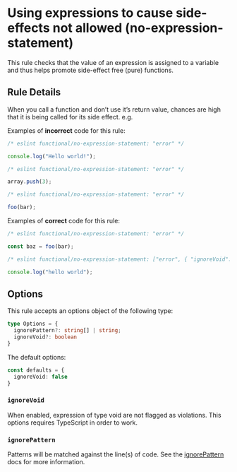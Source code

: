# Using expressions to cause side-effects not allowed (no-expression-statement)

This rule checks that the value of an expression is assigned to a variable and thus helps promote side-effect free (pure) functions.

## Rule Details

When you call a function and don’t use it’s return value, chances are high that it is being called for its side effect. e.g.

Examples of **incorrect** code for this rule:

<!-- eslint-skip -->

```js
/* eslint functional/no-expression-statement: "error" */

console.log("Hello world!");
```

<!-- eslint-skip -->

```js
/* eslint functional/no-expression-statement: "error" */

array.push(3);
```

<!-- eslint-skip -->

```js
/* eslint functional/no-expression-statement: "error" */

foo(bar);
```

Examples of **correct** code for this rule:

```js
/* eslint functional/no-expression-statement: "error" */

const baz = foo(bar);
```

<!-- eslint-skip -->

```js
/* eslint functional/no-expression-statement: ["error", { "ignoreVoid": true }] */

console.log("hello world");
```

## Options

This rule accepts an options object of the following type:

```ts
type Options = {
  ignorePattern?: string[] | string;
  ignoreVoid?: boolean
}
```

The default options:

```ts
const defaults = {
  ignoreVoid: false
}
```

### `ignoreVoid`

When enabled, expression of type void are not flagged as violations. This options requires TypeScript in order to work.

### `ignorePattern`

Patterns will be matched against the line(s) of code.
See the [ignorePattern](./options/ignore-pattern.md) docs for more information.
